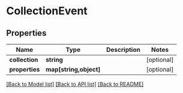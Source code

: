 # CollectionEvent

## Properties
Name | Type | Description | Notes
------------ | ------------- | ------------- | -------------
**collection** | **string** |  | [optional] 
**properties** | **map[string,object]** |  | [optional] 

[[Back to Model list]](../README.md#documentation-for-models) [[Back to API list]](../README.md#documentation-for-api-endpoints) [[Back to README]](../README.md)


